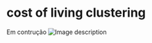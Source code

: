 # cost of living clustering
Em contrução
![Image description](https://blog.influx.com.br/storage/app/media/uploaded-files/Ajustados/27.09.2012%20Placas%20de%20transito%20em%20ingles/img1.png)
